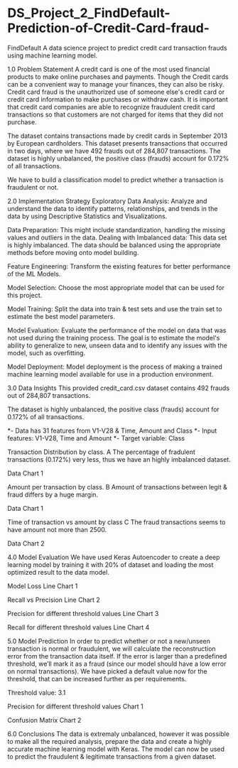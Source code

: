 # DS_Project_2_FindDefault-Prediction-of-Credit-Card-fraud-
FindDefault
A data science project to predict credit card transaction frauds using machine learning model.

1.0 Problem Statement
A credit card is one of the most used financial products to make online purchases and payments. Though the Credit cards can be a convenient way to manage your finances, they can also be risky. Credit card fraud is the unauthorized use of someone else's credit card or credit card information to make purchases or withdraw cash. It is important that credit card companies are able to recognize fraudulent credit card transactions so that customers are not charged for items that they did not purchase.

The dataset contains transactions made by credit cards in September 2013 by European cardholders. This dataset presents transactions that occurred in two days, where we have 492 frauds out of 284,807 transactions. The dataset is highly unbalanced, the positive class (frauds) account for 0.172% of all transactions.

We have to build a classification model to predict whether a transaction is fraudulent or not.

2.0 Implementation Strategy
Exploratory Data Analysis: Analyze and understand the data to identify patterns, relationships, and trends in the data by using Descriptive Statistics and Visualizations.

Data Preparation: This might include standardization, handling the missing values and outliers in the data. Dealing with Imbalanced data: This data set is highly imbalanced. The data should be balanced using the appropriate methods before moving onto model building.

Feature Engineering: Transform the existing features for better performance of the ML Models.

Model Selection: Choose the most appropriate model that can be used for this project.

Model Training: Split the data into train & test sets and use the train set to estimate the best model parameters.

Model Evaluation: Evaluate the performance of the model on data that was not used during the training process. The goal is to estimate the model's ability to generalize to new, unseen data and to identify any issues with the model, such as overfitting.

Model Deployment: Model deployment is the process of making a trained machine learning model available for use in a production environment.

3.0 Data Insights
This provided credit_card.csv dataset contains 492 frauds out of 284,807 transactions.

The dataset is highly unbalanced, the positive class (frauds) account for 0.172% of all transactions.

*- Data has 31 features from V1-V28 & Time, Amount and Class *- Input features: V1-V28, Time and Amount *- Target variable: Class

Transaction Distribution by class.
A The percentage of fradulent transactions (0.172%) very less, thus we have an highly imbalanced dataset.

Data Chart 1

Amount per transaction by class.
B Amount of transactions between legit & fraud differs by a huge margin.

Data Chart 1

Time of transaction vs amount by class
C The fraud transactions seems to have amount not more than 2500.

Data Chart 2

4.0 Model Evaluation
We have used Keras Autoencoder to create a deep learning model by training it with 20% of dataset and loading the most optimized result to the data model.

Model Loss
Line Chart 1

Recall vs Precision
Line Chart 2

Precision for different threshold values
Line Chart 3

Recall for different threshold values
Line Chart 4

5.0 Model Prediction
In order to predict whether or not a new/unseen transaction is normal or fraudulent, we will calculate the reconstruction error from the transaction data itself. If the error is larger than a predefined threshold, we’ll mark it as a fraud (since our model should have a low error on normal transactions). We have picked a default value now for the threshold, that can be increased further as per requirements.

Threshold value: 3.1

Precision for different threshold values
Chart 1

Confusion Matrix
Chart 2

6.0 Conclusions
The data is extremaly unbalanced, however it was possible to make all the required analysis, prepare the data and create a highly accurate machine learning model with Keras. The model can now be used to predict the fraudulent & legitimate transactions from a given dataset.
